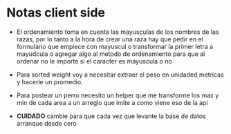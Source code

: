 # Notas client side

- El ordenamiento toma en cuenta las mayusculas de los nombres de las razas, por lo tanto
a la hora de crear una raza hay que pedir en el formulario que empiece con mayuscul o
transformar la primer letra a mayudcula o agregar algo al metodo de ordenamiento para 
que al ordenar no le importe si el caracter es mayuscula o no

- Para sorted weight voy a necesitar extraer el peso en unidaded metricas y hacerle un
promedio.

- Para postear un perro necesito un helper que me transforme los max y min de cada area
a un arreglo que imite a como viene eso de la api

- **CUIDADO** cambie para que cada vez que levante la base de datos arranque desde cero